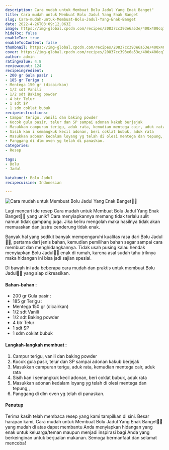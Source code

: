 ```yaml
---
description: Cara mudah untuk Membuat Bolu Jadul Yang Enak Banget"
title: Cara mudah untuk Membuat Bolu Jadul Yang Enak Banget
slug: Cara-mudah-untuk-Membuat-Bolu-Jadul-Yang-Enak-Banget
date: 2022-4-26T03:09:12.063Z
image: https://img-global.cpcdn.com/recipes/20837cc393e6a53e/400x400cq70/photo.jpg
hideToc: false
enableToc: true
enableTocContent: false
thumbnail: https://img-global.cpcdn.com/recipes/20837cc393e6a53e/400x400cq70/photo.jpg
cover: https://img-global.cpcdn.com/recipes/20837cc393e6a53e/400x400cq70/photo.jpg
author: admin
ratingvalue: 4.8
reviewcount: 124
recipeingredient:
- 200 gr Gula pasir :
- 185 gr Terigu :
- Mentega 150 gr (dicairkan)
- 1/2 sdt Vanili
- 1/2 sdt Baking powder
- 4 btr Telur
- 1 sdt $P
- 1 sdm coklat bubuk
recipeinstructions:
- Campur terigu, vanili dan baking powder
- Kocok gula pasir, telur dan SP sampai adonan kakub berjejak
- Masukkan campuran terigu, aduk rata, kemudian mentega cair, aduk rata
- Sisih kan i semangkuk kecil adonan, beri coklat bubuk, aduk rata
- Masukkan adonan kedalam loyang yg telah di olesi mentega dan tepung,,
- Panggang di dlm oven yg telah di panaskan.
categories:
- Resep

tags:
- Bolu
- Jadul

katakunci: Bolu Jadul
recipecuisine: Indonesian

---
```


![Cara mudah untuk Membuat Bolu Jadul Yang Enak Banget👩‍🍳](https://img-global.cpcdn.com/recipes/20837cc393e6a53e/400x400cq70/photo.jpg)

Lagi mencari ide resep Cara mudah untuk Membuat Bolu Jadul Yang Enak Banget👩‍🍳 yang unik? Cara menyiapkannya memang tidak terlalu sulit namun tidak gampang juga. Jika keliru mengolah maka hasilnya tidak akan memuaskan dan justru cenderung tidak enak.

Banyak hal yang sedikit banyak mempengaruhi kualitas rasa dari Bolu Jadul👩‍🍳, pertama dari jenis bahan, kemudian pemilihan bahan segar sampai cara membuat dan menghidangkannya. Tidak usah pusing kalau hendak menyiapkan Bolu Jadul👩‍🍳 enak di rumah, karena asal sudah tahu triknya maka hidangan ini bisa jadi sajian spesial.

Di bawah ini ada beberapa cara mudah dan praktis untuk membuat Bolu Jadul👩‍🍳 yang siap dikreasikan.

<!--inarticleads1-->

#### Bahan-bahan :

- 200 gr Gula pasir :
- 185 gr Terigu :
- Mentega 150 gr (dicairkan)
- 1/2 sdt Vanili
- 1/2 sdt Baking powder
- 4 btr Telur
- 1 sdt $P
- 1 sdm coklat bubuk

<!--inarticleads2-->

#### Langkah-langkah membuat :

1. Campur terigu, vanili dan baking powder
1. Kocok gula pasir, telur dan SP sampai adonan kakub berjejak
1. Masukkan campuran terigu, aduk rata, kemudian mentega cair, aduk rata
1. Sisih kan i semangkuk kecil adonan, beri coklat bubuk, aduk rata
1. Masukkan adonan kedalam loyang yg telah di olesi mentega dan tepung,,
1. Panggang di dlm oven yg telah di panaskan.

#### Penutup

Terima kasih telah membaca resep yang kami tampilkan di sini. Besar harapan kami, Cara mudah untuk Membuat Bolu Jadul Yang Enak Banget👩‍🍳 yang mudah di atas dapat membantu Anda menyiapkan hidangan yang enak untuk keluarga/teman maupun menjadi inspirasi bagi Anda yang berkeinginan untuk berjualan makanan. Semoga bermanfaat dan selamat mencoba!